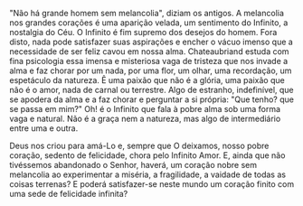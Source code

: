 "Não há grande homem sem melancolia", diziam os antigos. A melancolia nos grandes corações é uma aparição velada, um sentimento do Infinito, a nostalgia do Céu. O Infinito é fim supremo dos desejos do homem. Fora disto, nada pode satisfazer suas aspirações e encher o vácuo imenso que a necessidade de ser feliz cavou em nossa alma. Chateaubriand estuda com fina psicologia essa imensa e misteriosa vaga de tristeza que nos invade a alma e faz chorar por um nada, por uma flor, um olhar, uma recordação, um espetáculo da natureza. Ê uma paixão que não é a glória, uma paixão que não é o amor, nada de carnal ou terrestre. Algo de estranho, indefinível, que se apodera da alma e a faz chorar e perguntar a si própria: "Que tenho? que se passa em mim?" Oh! é o Infinito que fala à pobre alma sob uma forma vaga e natural. Não é a graça nem a natureza, mas algo de intermediário entre uma e outra.

Deus nos criou para amá-Lo e, sempre que O deixamos, nosso pobre coração, sedento de felicidade, chora pelo Infinito Amor. E, ainda que não tivéssemos abandonado o Senhor, haverá, um coração nobre sem melancolia ao experimentar a miséria, a fragilidade, a vaidade de todas as coisas terrenas? E poderá satisfazer-se neste mundo um coração finito com uma sede de felicidade infinita?